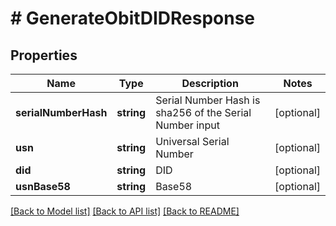 # # GenerateObitDIDResponse

## Properties

Name | Type | Description | Notes
------------ | ------------- | ------------- | -------------
**serialNumberHash** | **string** | Serial Number Hash is sha256 of the Serial Number input | [optional]
**usn** | **string** | Universal Serial Number | [optional]
**did** | **string** | DID | [optional]
**usnBase58** | **string** | Base58 | [optional]

[[Back to Model list]](../../README.md#models) [[Back to API list]](../../README.md#endpoints) [[Back to README]](../../README.md)
